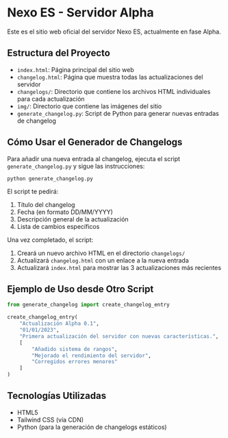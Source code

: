 # Nexo ES - Servidor Alpha

Este es el sitio web oficial del servidor Nexo ES, actualmente en fase Alpha.

## Estructura del Proyecto

- `index.html`: Página principal del sitio web
- `changelog.html`: Página que muestra todas las actualizaciones del servidor
- `changelogs/`: Directorio que contiene los archivos HTML individuales para cada actualización
- `img/`: Directorio que contiene las imágenes del sitio
- `generate_changelog.py`: Script de Python para generar nuevas entradas de changelog

## Cómo Usar el Generador de Changelogs

Para añadir una nueva entrada al changelog, ejecuta el script `generate_changelog.py` y sigue las instrucciones:

```
python generate_changelog.py
```

El script te pedirá:
1. Título del changelog
2. Fecha (en formato DD/MM/YYYY)
3. Descripción general de la actualización
4. Lista de cambios específicos

Una vez completado, el script:
1. Creará un nuevo archivo HTML en el directorio `changelogs/`
2. Actualizará `changelog.html` con un enlace a la nueva entrada
3. Actualizará `index.html` para mostrar las 3 actualizaciones más recientes

## Ejemplo de Uso desde Otro Script

```python
from generate_changelog import create_changelog_entry

create_changelog_entry(
    "Actualización Alpha 0.1", 
    "01/01/2023", 
    "Primera actualización del servidor con nuevas características.", 
    [
        "Añadido sistema de rangos", 
        "Mejorado el rendimiento del servidor", 
        "Corregidos errores menores"
    ]
)
```

## Tecnologías Utilizadas

- HTML5
- Tailwind CSS (vía CDN)
- Python (para la generación de changelogs estáticos)